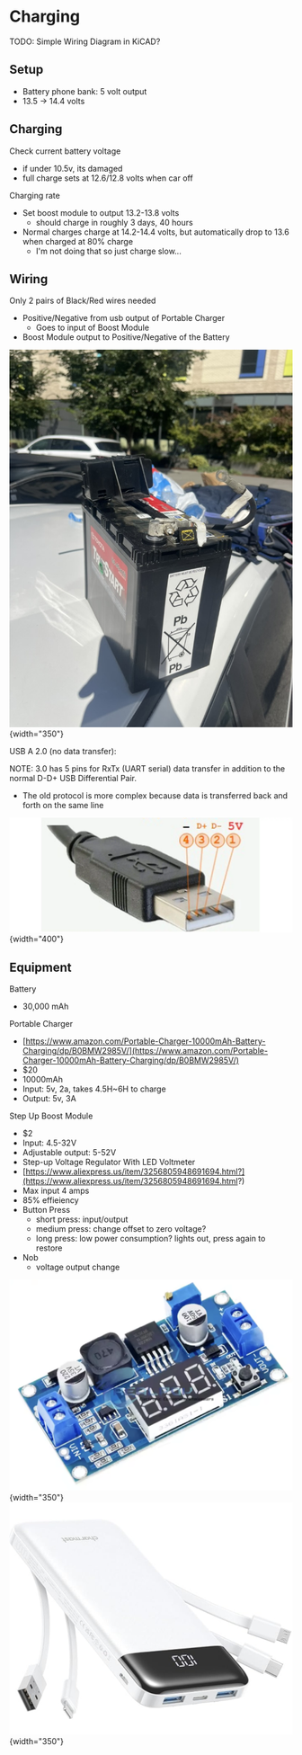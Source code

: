 # Charging

TODO: Simple Wiring Diagram in KiCAD?

## Setup

- Battery phone bank: 5 volt output 
- 13.5 -> 14.4 volts

## Charging 

Check current battery voltage

- if under 10.5v, its damaged
- full charge sets at 12.6/12.8 volts when car off

Charging rate

- Set boost module to output 13.2-13.8 volts
    - should charge in roughly 3 days, 40 hours
- Normal charges charge at 14.2-14.4 volts, but automatically drop to 13.6 when charged at 80% charge
    - I'm not doing that so just charge slow...


## Wiring

Only 2 pairs of Black/Red wires needed

- Positive/Negative from usb output of Portable Charger
    - Goes to input of Boost Module
- Boost Module output to Positive/Negative of the Battery

![](img/car-battery.jpeg){width="350"}

USB A 2.0 (no data transfer):

NOTE: 3.0 has 5 pins for RxTx (UART serial) data transfer in addition to the normal D-D+ USB Differential Pair.

- The old protocol is more complex because data is transferred back and forth on the same line 

![](img/usb-A-2.png){width="400"}


## Equipment

Battery

- 30,000 mAh

Portable Charger

- [https://www.amazon.com/Portable-Charger-10000mAh-Battery-Charging/dp/B0BMW2985V/](https://www.amazon.com/Portable-Charger-10000mAh-Battery-Charging/dp/B0BMW2985V/)
- $20
- 10000mAh
- Input: 5v, 2a, takes 4.5H~6H to charge
- Output: 5v, 3A 


Step Up Boost Module

- $2
- Input: 4.5-32V 
- Adjustable output: 5-52V 
- Step-up Voltage Regulator With LED Voltmeter
- [https://www.aliexpress.us/item/3256805948691694.html?](https://www.aliexpress.us/item/3256805948691694.html?)
- Max input 4 amps
- 85% effieiency
- Button Press
    - short press: input/output
    - medium press: change offset to zero voltage?
    - long press: low power consumption? lights out, press again to restore
- Nob
    - voltage output change

![](img/boost-module.png){width="350"}
![](img/portable-charger.png){width="350"}

